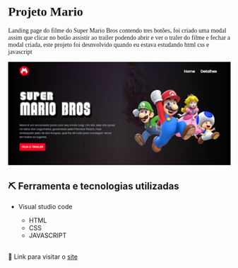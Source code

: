 <h1 style="font-family: verdana;">Projeto Mario</h1>
<p style="font-family: verdana;">Landing page do filme do Super Mario Bros contendo tres botões, foi criado uma modal assim que clicar no botão assistir ao trailer podendo abrir e ver o traler do filme e fechar a modal criada, este projeto foi desnvolvido quando eu estava estudando html css e javascript</p>

<img src="src/imagens/Capture de tela.PNG" alt="imagem do site">

<h2>⛏ Ferramenta e tecnologias utilizadas</h2>

- Visual studio code

    - HTML
    - CSS
    - JAVASCRIPT
 
 <br>
🔗 Link para visitar o <a href="https://joaovitor2004.github.io/projeto-mario/">site</a>
